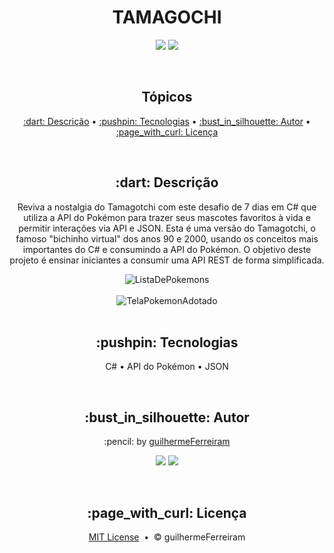 # <h1 align="center">TAMAGOCHI</h1>

<p align="center">
  <a href="https://github.com/guilhermeFerreiram/Tamagotchi/blob/master/LICENSE.txt"><img src="https://img.shields.io/github/license/guilhermeFerreiram/Tamagotchi?Color=323330&style=for-the-badge"/></a>  
  <img src="https://img.shields.io/static/v1?label=Visual+Studio&message=community+2022&color=5C2D91&style=for-the-badge&logo=VisualStudio"/> 
</p>

<br>
<h2 align="center">Tópicos</h2>

<p align="center">
  <a href="#objective">:dart: Descrição</a> &bull;  
  <a href="#techs">:pushpin: Tecnologias</a> &bull; 
  <a href="#author">:bust_in_silhouette: Autor</a> &bull; 
  <a href="#license">:page_with_curl: Licença</a>
</p>

<br>
<h2 id="objective" align="center">:dart: Descrição</h2>

<p align="center">Reviva a nostalgia do Tamagotchi com este desafio de 7 dias em C# que utiliza a API do Pokémon para trazer seus mascotes favoritos à vida e permitir interações via API e JSON. Esta é uma versão do Tamagotchi, o famoso "bichinho virtual" dos anos 90 e 2000, usando os conceitos mais importantes do C# e consumindo a API do Pokémon. O objetivo deste projeto é ensinar iniciantes a consumir uma API REST de forma simplificada.</p>

<div align="center">
    <img src="https://github.com/guilhermeFerreiram/Tamagotchi/assets/153195124/3db8c60b-9ae8-414c-bb92-f5ac0ae9e3b5" alt="ListaDePokemons" />
    <br><br>
    <img src="https://github.com/guilhermeFerreiram/Tamagotchi/assets/153195124/70c611cb-f530-4c00-ac6d-830cb28949f2" alt="TelaPokemonAdotado" />
</div>


<br>
<h2 id="techs" align="center">:pushpin: Tecnologias</h2>

<p align="center">
  C# &bull;
  API do Pokémon &bull;
  JSON
</p>

<br>
<h2 align="center" id="author">:bust_in_silhouette: Autor</h2>

<p align="center">:pencil: by <a href="https://github.com/guilhermeFerreiram">guilhermeFerreiram</a></p>
<p align="center"><a href="https://www.linkedin.com/in/guilherme-f-souza/"><img src="https://img.shields.io/static/v1?label=+&message=Guilherme+Ferreira&color=0A66C2&style=flat&logo=linkedin&logoColor=white"/></a> <img src="https://img.shields.io/static/v1?label=+&message=guil.ferreiram@gmail.com&color=EA4335&style=flat&logo=gmail&logoColor=white"/></p>

<br>
<h2 align="center" id="license">:page_with_curl: Licença</h2>

<p align="center"><a href="https://github.com/guilhermeFerreiram/Tamagotchi/blob/master/LICENSE.txt">MIT License</a> &nbsp;&bull;&nbsp; &copy; guilhermeFerreiram</p>
 
